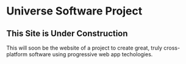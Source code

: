 # Universe Software Project
## This Site is Under Construction

This will soon be the website of a project to create great, truly cross-platform software using progressive web app techologies.